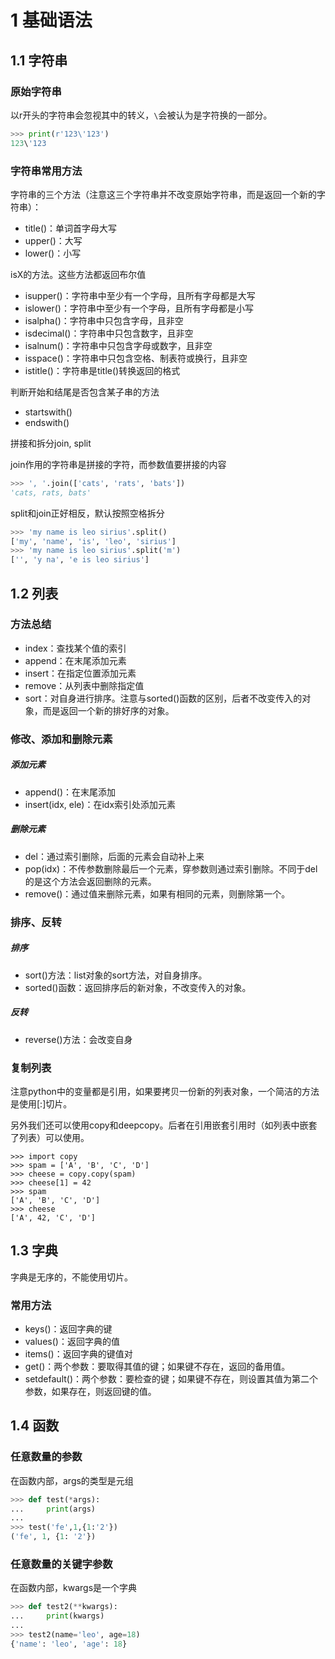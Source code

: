 # 1 基础语法

## 1.1 字符串

### 原始字符串

以r开头的字符串会忽视其中的转义，`\`会被认为是字符换的一部分。

```py
>>> print(r'123\'123')
123\'123
```

### 字符串常用方法

字符串的三个方法（注意这三个字符串并不改变原始字符串，而是返回一个新的字符串）：

- title()：单词首字母大写
- upper()：大写
- lower()：小写

isX的方法。这些方法都返回布尔值

- isupper()：字符串中至少有一个字母，且所有字母都是大写
- islower()：字符串中至少有一个字母，且所有字母都是小写
- isalpha()：字符串中只包含字母，且非空
- isdecimal()：字符串中只包含数字，且非空
- isalnum()：字符串中只包含字母或数字，且非空
- isspace()：字符串中只包含空格、制表符或换行，且非空
- istitle()：字符串是title()转换返回的格式

判断开始和结尾是否包含某子串的方法

- startswith()
- endswith()

拼接和拆分join, split

join作用的字符串是拼接的字符，而参数值要拼接的内容

```py
>>> ', '.join(['cats', 'rats', 'bats'])
'cats, rats, bats'
```

split和join正好相反，默认按照空格拆分

```py
>>> 'my name is leo sirius'.split()
['my', 'name', 'is', 'leo', 'sirius']
>>> 'my name is leo sirius'.split('m')
['', 'y na', 'e is leo sirius']
```

## 1.2 列表

### 方法总结

- index：查找某个值的索引
- append：在末尾添加元素
- insert：在指定位置添加元素
- remove：从列表中删除指定值
- sort：对自身进行排序。注意与sorted()函数的区别，后者不改变传入的对象，而是返回一个新的排好序的对象。

### 修改、添加和删除元素

##### 添加元素

- append()：在末尾添加
- insert(idx, ele)：在idx索引处添加元素

##### 删除元素

- del：通过索引删除，后面的元素会自动补上来
- pop(idx)：不传参数删除最后一个元素，穿参数则通过索引删除。不同于del的是这个方法会返回删除的元素。
- remove()：通过值来删除元素，如果有相同的元素，则删除第一个。

### 排序、反转

##### 排序

- sort()方法：list对象的sort方法，对自身排序。
- sorted()函数：返回排序后的新对象，不改变传入的对象。

##### 反转

- reverse()方法：会改变自身

### 复制列表

注意python中的变量都是引用，如果要拷贝一份新的列表对象，一个简洁的方法是使用[:]切片。

另外我们还可以使用copy和deepcopy。后者在引用嵌套引用时（如列表中嵌套了列表）可以使用。

```
>>> import copy
>>> spam = ['A', 'B', 'C', 'D']
>>> cheese = copy.copy(spam)
>>> cheese[1] = 42
>>> spam
['A', 'B', 'C', 'D']
>>> cheese
['A', 42, 'C', 'D']
```

## 1.3 字典

字典是无序的，不能使用切片。

### 常用方法

- keys()：返回字典的键
- values()：返回字典的值
- items()：返回字典的键值对
- get()：两个参数：要取得其值的键；如果键不存在，返回的备用值。
- setdefault()：两个参数：要检查的键；如果键不存在，则设置其值为第二个参数，如果存在，则返回键的值。

## 1.4 函数

### 任意数量的参数

在函数内部，args的类型是元组

```python
>>> def test(*args):
...     print(args)
... 
>>> test('fe',1,{1:'2'})
('fe', 1, {1: '2'})
```

### 任意数量的关键字参数

在函数内部，kwargs是一个字典

```python
>>> def test2(**kwargs):
...     print(kwargs)
... 
>>> test2(name='leo', age=18)
{'name': 'leo', 'age': 18}
```

